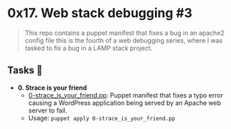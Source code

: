 # 0x17. Web stack debugging #3
> This repo contains a puppet manifest that fixes a bug in an apache2 config file this is the fourth of a web debugging series, where I was tasked to fix a bug in a LAMP stack project.

## Tasks :page_with_curl:
* **0. Strace is your friend**
  * [0-strace_is_your_friend.pp](./0-strace_is_your_friend.pp): Puppet manifest
  that fixes a typo error causing a WordPress application being served by an Apache
  web server to fail.
  * Usage: `puppet apply 0-strace_is_your_friend.pp`
